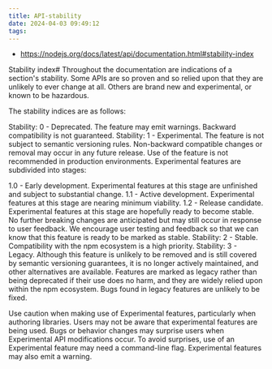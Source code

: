 ```yaml
---
title: API-stability
date: 2024-04-03 09:49:12
tags:
---
```

- https://nodejs.org/docs/latest/api/documentation.html#stability-index

Stability index#
Throughout the documentation are indications of a section's stability. Some APIs are so proven and so relied upon that they are unlikely to ever change at all. Others are brand new and experimental, or known to be hazardous.

The stability indices are as follows:

Stability: 0 - Deprecated. The feature may emit warnings. Backward compatibility is not guaranteed.
Stability: 1 - Experimental. The feature is not subject to semantic versioning rules. Non-backward compatible changes or removal may occur in any future release. Use of the feature is not recommended in production environments.
Experimental features are subdivided into stages:

1.0 - Early development. Experimental features at this stage are unfinished and subject to substantial change.
1.1 - Active development. Experimental features at this stage are nearing minimum viability.
1.2 - Release candidate. Experimental features at this stage are hopefully ready to become stable. No further breaking changes are anticipated but may still occur in response to user feedback. We encourage user testing and feedback so that we can know that this feature is ready to be marked as stable.
Stability: 2 - Stable. Compatibility with the npm ecosystem is a high priority.
Stability: 3 - Legacy. Although this feature is unlikely to be removed and is still covered by semantic versioning guarantees, it is no longer actively maintained, and other alternatives are available.
Features are marked as legacy rather than being deprecated if their use does no harm, and they are widely relied upon within the npm ecosystem. Bugs found in legacy features are unlikely to be fixed.

Use caution when making use of Experimental features, particularly when authoring libraries. Users may not be aware that experimental features are being used. Bugs or behavior changes may surprise users when Experimental API modifications occur. To avoid surprises, use of an Experimental feature may need a command-line flag. Experimental features may also emit a warning.
